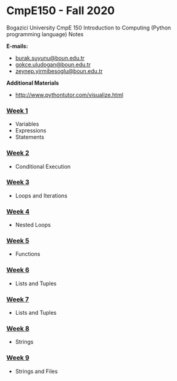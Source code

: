 # CmpE150 - Fall 2020

Bogazici University CmpE 150 Introduction to Computing (Python programming language) Notes

**E-mails:**

- [burak.suyunu@boun.edu.tr](mailto:burak.suyunu@boun.edu.tr)
- [gokce.uludogan@boun.edu.tr](mailto:gokce.uludogan@boun.edu.tr)
- [zeynep.yirmibesoglu@boun.edu.tr](mailto:zeynep.yirmibesoglu@boun.edu.tr)

**Additional Materials**

- http://www.pythontutor.com/visualize.html


### [Week 1](week01/)

- Variables
- Expressions
- Statements

### [Week 2](week02/)

- Conditional Execution

### [Week 3](week03/)

- Loops and Iterations

### [Week 4](week04/)

- Nested Loops

### [Week 5](week05/)

- Functions

### [Week 6](week06/)

- Lists and Tuples

### [Week 7](week07/)

- Lists and Tuples

### [Week 8](week08/)

- Strings

### [Week 9](week09/)

- Strings and Files
